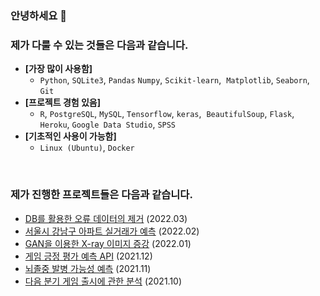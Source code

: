 ### 안녕하세요 👋

### 제가 다룰 수 있는 것들은 다음과 같습니다.

- **[가장 많이 사용함]**
  - `Python`, `SQLite3`, `Pandas` `Numpy`, `Scikit-learn`,  `Matplotlib`, `Seaborn`, `Git`
- **[프로젝트 경험 있음]**
  - `R`, `PostgreSQL`, `MySQL`, `Tensorflow`, `keras`,  `BeautifulSoup`, `Flask`, `Heroku`, `Google Data Studio`, `SPSS`
- **[기초적인 사용이 가능함]**
  - `Linux (Ubuntu)`, `Docker`

<br>

### 제가 진행한 프로젝트들은 다음과 같습니다.
- [DB를 활용한 오류 데이터의 제거](https://github.com/jmj072/ML-outlier_removal_in_DB) (2022.03)
- [서울시 강남구 아파트 실거래가 예측](https://github.com/jmj072/ML-Gangnam-apart-saleprice) (2022.02)
- [GAN을 이용한 X-ray 이미지 증강](https://github.com/jmj072/DL-GAN-X-ray-augmentation) (2022.01)
- [게임 긍정 평가 예측 API](https://github.com/jmj072/ML-Game_Positive_Prediction) (2021.12)
- [뇌졸중 발병 가능성 예측](https://github.com/jmj072/ML-Prediction-Stroke) (2021.11)
- [다음 분기 게임 출시에 관한 분석](https://github.com/jmj072/Visualization-Next-quarter-game) (2021.10)

<!--
**jmj072/jmj072** is a ✨ _special_ ✨ repository because its `README.md` (this file) appears on your GitHub profile.

Here are some ideas to get you started:

- 🔭 I’m currently working on ...
- 🌱 I’m currently learning ...
- 👯 I’m looking to collaborate on ...
- 🤔 I’m looking for help with ...
- 💬 Ask me about ...
- 📫 How to reach me: ...
- 😄 Pronouns: ...
- ⚡ Fun fact: ...
-->
